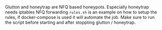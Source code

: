 Glutton and honeytrap are NFQ based honeypots. Especially honeytrap needs iptables NFQ forwarding
`rules.sh` is an example on how to setup the rules, if docker-compose is used it will automate the job.
Make sure to run the script before starting and after stoppting glutton / honeytrap.
